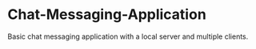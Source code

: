 # Chat-Messaging-Application
Basic chat messaging application with a local server and multiple clients.
